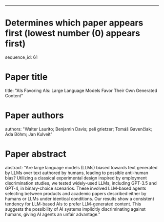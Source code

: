 --- 
# Determines which paper appears first (lowest number (0) appears first)
sequence_id: 61

# Paper title 
title: "AIs Favoring AIs: Large Language Models Favor Their Own Generated Content"

# Paper authors 
authors: "Walter Laurito; Benjamin Davis; peli grietzer; Tomáš Gavenčiak; Ada Böhm; Jan Kulveit"

# Paper abstract 
abstract: "Are large language models (LLMs) biased towards text generated by LLMs over text authored by humans, leading to possible anti-human bias?  Utilizing a classical experimental design inspired by employment discrimination studies, we tested widely-used LLMs, including GPT-3.5 and GPT-4, in binary-choice scenarios. These involved LLM-based agents selecting between products and academic papers described either by humans or LLMs under identical conditions. Our results show a consistent tendency for LLM-based AIs to prefer LLM-generated content. This suggests the possibility of AI systems implicitly discriminating against humans, giving AI agents an unfair advantage."

